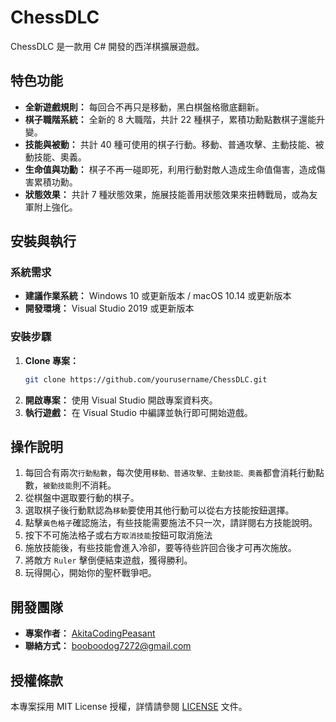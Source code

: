 # ChessDLC

ChessDLC 是一款用 C# 開發的西洋棋擴展遊戲。

## 特色功能
- **全新遊戲規則：** 每回合不再只是移動，黑白棋盤格徹底翻新。
- **棋子職階系統：** 全新的 8 大職階，共計 22 種棋子，累積功勳點數棋子還能升變。
- **技能與被動：** 共計 40 種可使用的棋子行動。移動、普通攻擊、主動技能、被動技能、奧義。
- **生命值與功勳：** 棋子不再一碰即死，利用行動對敵人造成生命值傷害，造成傷害累積功勳。
- **狀態效果：** 共計 7 種狀態效果，施展技能善用狀態效果來扭轉戰局，或為友軍附上強化。

## 安裝與執行
### 系統需求
- **建議作業系統：** Windows 10 或更新版本 / macOS 10.14 或更新版本
- **開發環境：** Visual Studio 2019 或更新版本

### 安裝步驟
1. **Clone 專案：**
   ```bash
   git clone https://github.com/yourusername/ChessDLC.git
   ```
2. **開啟專案：** 使用 Visual Studio 開啟專案資料夾。
3. **執行遊戲：** 在 Visual Studio 中編譯並執行即可開始遊戲。

## 操作說明
1. 每回合有兩次```行動點數```，每次使用```移動、普通攻擊、主動技能、奧義```都會消耗行動點數，```被動技能```則不消耗。
2. 從棋盤中選取要行動的棋子。
3. 選取棋子後行動默認為```移動```要使用其他行動可以從右方技能按鈕選擇。
4. 點擊```黃色格子```確認施法，有些技能需要施法不只一次，請詳閱右方技能說明。
5. 按下不可施法格子或右方```取消技能```按鈕可取消施法
5. 施放技能後，有些技能會進入冷卻，要等待些許回合後才可再次施放。
6. 將敵方 ```Ruler``` 擊倒便結束遊戲，獲得勝利。
7. 玩得開心，開始你的聖杯戰爭吧。

## 開發團隊
- **專案作者：** [AkitaCodingPeasant](https://github.com/AkitaCodingPeasant)
- **聯絡方式：** booboodog7272@gmail.com

## 授權條款
本專案採用 MIT License 授權，詳情請參閱 [LICENSE](./LICENSE) 文件。